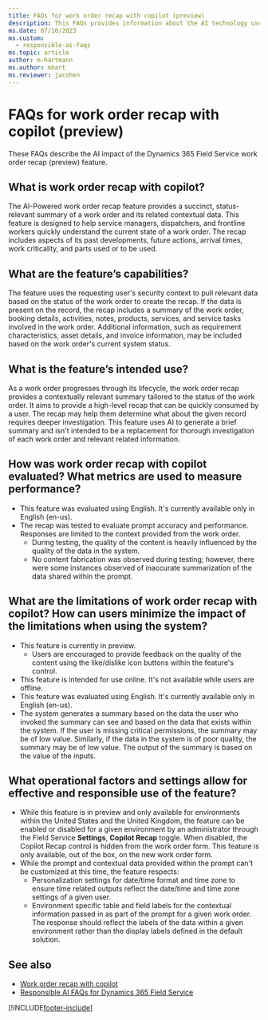 ```yaml
---
title: FAQs for work order recap with copilot (preview)
description: This FAQs provides information about the AI technology used in the work order recap feature.
ms.date: 07/10/2023
ms.custom: 
  - responsible-ai-faqs
ms.topic: article
author: m-hartmann
ms.author: mhart
ms.reviewer: jacohen
---
```


# FAQs for work order recap with copilot (preview)

These FAQs describe the AI impact of the Dynamics 365 Field Service work order recap (preview) feature.

## What is work order recap with copilot?

The AI-Powered work order recap feature provides a succinct, status-relevant summary of a work order and its related contextual data. This feature is designed to help service managers, dispatchers, and frontline workers quickly understand the current state of a work order. The recap includes aspects of its past developments, future actions, arrival times, work criticality, and parts used or to be used.

## What are the feature’s capabilities?

The feature uses the requesting user's security context to pull relevant data based on the status of the work order to create the recap. If the data is present on the record, the recap includes a summary of the work order, booking details, activities, notes, products, services, and service tasks involved in the work order. Additional information, such as requirement characteristics, asset details, and invoice information, may be included based on the work order's current system status.

## What is the feature’s intended use?

As a work order progresses through its lifecycle, the work order recap provides a contextually relevant summary tailored to the status of the work order. It aims to provide a high-level recap that can be quickly consumed by a user. The recap may help them determine what about the given record requires deeper investigation. This feature uses AI to generate a brief summary and isn't intended to be a replacement for thorough investigation of each work order and relevant related information.

## How was work order recap with copilot evaluated? What metrics are used to measure performance?

- This feature was evaluated using English. It's currently available only in English (en-us).
- The recap was tested to evaluate prompt accuracy and performance. Responses are limited to the context provided from the work order.
  - During testing, the quality of the content is heavily influenced by the quality of the data in the system.
  - No content fabrication was observed during testing; however, there were some instances observed of inaccurate summarization of the data shared within the prompt.

## What are the limitations of work order recap with copilot? How can users minimize the impact of the limitations when using the system?

- This feature is currently in preview.
  - Users are encouraged to provide feedback on the quality of the content using the like/dislike icon buttons within the feature's control.
- This feature is intended for use online. It's not available while users are offline.
- This feature was evaluated using English. It's currently available only in English (en-us).
- The system generates a summary based on the data the user who invoked the summary can see and based on the data that exists within the system. If the user is missing critical permissions, the summary may be of low value. Similarly, if the data in the system is of poor quality, the summary may be of low value. The output of the summary is based on the value of the inputs.

## What operational factors and settings allow for effective and responsible use of the feature?

- While this feature is in preview and only available for environments within the United States and the United Kingdom, the feature can be enabled or disabled for a given environment by an administrator through the Field Service **Settings**, **Copilot Recap** toggle. When disabled, the Copilot Recap control is hidden from the work order form. This feature is only available, out of the box, on the new work order form.
- While the prompt and contextual data provided within the prompt can't be customized at this time, the feature respects:
  - Personalization settings for date/time format and time zone to ensure time related outputs reflect the date/time and time zone settings of a given user.
  - Environment specific table and field labels for the contextual information passed in as part of the prompt for a given work order. The response should reflect the labels of the data within a given environment rather than the display labels defined in the default solution.

## See also

- [Work order recap with copilot](work-order-recap.md)
- [Responsible AI FAQs for Dynamics 365 Field Service](responsible-ai-overview.md)

[!INCLUDE[footer-include](../includes/footer-banner.md)]
